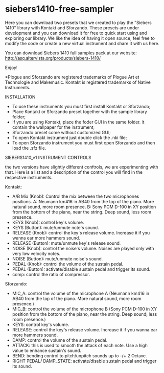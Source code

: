 # siebers1410-free-sampler
Here you can download two presets that we created to play the "Siebers 1410" library with Kontakt and Sforzando. These presets are under development and you can download it for free to quick start using and exploring our library. 
We like the idea of having it open source, feel free to modify the code or create a new virtual instrument and share it with us here.

You can download Siebers 1410 full samples pack at our website:
http://asq.altervista.org/products/siebers-1410/

Enjoy!



*Plogue and Sforzando are registered trademarks of Plogue Art et Technologie and Makemusic.
Kontakt is registered trademarks of Native Instruments.


INSTALLATION

- To use these instruments you must first install Kontakt or Sforzando;
- Place Kontakt or Sforzando preset together with the sample library folder;
- If you are using Kontakt, place the foder GUI in the same folder. It contain the wallpaper for the instrument;
- Sforzando preset come without customized GUI;
- To open Kontakt instrument just double click the .nki file;
- To open Sforzando instrument you must first open Sforzando and then load the .sfz file.

SIEBERS1410_v1 INSTRUMENT CONTROLS

the two versions have slightly different conftrols, we are experimenting with that. 
Here is a list and a description of the control you will find in the respective instruments.


Kontakt:

- A/B Mix (Knob): Control the mix between the two microphones positions.
              A: Neumann km416 in AB40 from the top of the piano. More natural sound, more room presence.
              B: Sony PCM D-100 in XY position from the bottom of the piano, near the string. Deep sound, less room presence.             
- KEYS (Knob): control key's volume.       
- KEYS (Button): mute/unmute note's sound.
- RELEASE (Knob): control the key's release volume. Increase it if you wanna ear more hammers sound.
- RELEASE (Button): mute/unmute key's release sound.
- NOISE (Knob): control the noise's volume. Noises are played only with very low velocity notes.
- NOISE (Button): mute/unmute noise's sound.
- PEDAL (Knob): control the volume of the sustain pedal.
- PEDAL (Button): activate/disable sustain pedal and trigger its sound.
- comp: control the ratio of compressor. 


Sforzando:

- MIC_A: control the volume of the microphone A (Neumann km416 in AB40 from the top of the piano. More natural sound, more room presence.)
- MIC_B: control the volume of the microphone B (Sony PCM D-100 in XY position from the bottom of the piano, near the string. Deep sound, less room presence.)
- KEYS: control key's volume.
- RELEASE: control the key's release volume. Increase it if you wanna ear more hammers sound.
- DAMP: control the volume of the sustain pedal.
- ATTACK: this is used to smooth the attack of each note. Use a high value to enhance sustain's sound.
- BEND: bending control to pitch/unpitch sounds up to -/+ 2 Octave.
- RIGHT PEDAL/ DAMP_STATE: activate/disable sustain pedal and trigger its sound.

